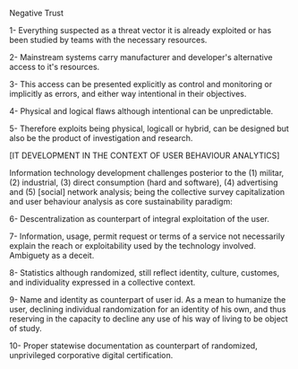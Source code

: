 Negative Trust


1- Everything suspected as a threat vector it is already exploited or has been studied by teams with the necessary resources.

2- Mainstream systems carry manufacturer and developer's alternative access to it's resources.

3- This access can be presented explicitly as control and monitoring or implicitly as errors, and either way intentional in their objectives.

4- Physical and logical flaws although intentional can be unpredictable.

5- Therefore exploits being physical, logicall or hybrid, can be designed but also be the product of investigation and research.

[IT DEVELOPMENT IN THE CONTEXT OF USER BEHAVIOUR ANALYTICS]

Information technology development challenges posterior to the (1) militar, (2) industrial, (3) direct consumption (hard and software), (4) advertising and (5) [social] network analysis; being the collective survey capitalization and user behaviour analysis as core sustainability paradigm:

6- Descentralization as counterpart of integral exploitation of the user.

7- Information, usage, permit request or terms of a service not necessarily explain the reach or exploitability used by the technology involved. Ambiguety as a deceit.

8- Statistics although randomized, still reflect identity, culture, customes, and individuality expressed in a collective context.

9- Name and identity as counterpart of user id. As a mean to humanize the user, declining individual randomization for an identity of his own, and thus reserving in the capacity to decline any use of his way of living to be object of study.

10- Proper statewise documentation as counterpart of randomized, unprivileged corporative digital certification.
